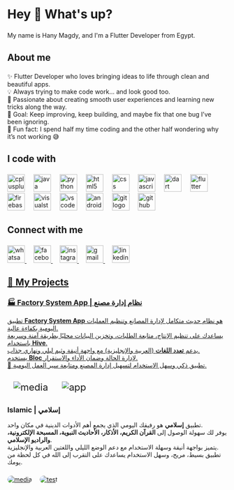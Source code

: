 <h1 align="left">Hey 👋 What's up?</h1>

###

<p align="left">My name is Hany Magdy, and I'm a Flutter Developer from Egypt.</p>

###

<h2 align="left">About me</h2>

###

<p align="left">
✨ Flutter Developer who loves bringing ideas to life through clean and beautiful apps.<br>
💡 Always trying to make code work... and look good too.<br>
🚀 Passionate about creating smooth user experiences and learning new tricks along the way.<br>
🎯 Goal: Keep improving, keep building, and maybe fix that one bug I’ve been ignoring.<br>
🎲 Fun fact: I spend half my time coding and the other half wondering why it’s not working 😅
</p>

###

<h2 align="left">I code with</h2>

###

<div align="left">
  <img src="https://cdn.jsdelivr.net/gh/devicons/devicon/icons/cplusplus/cplusplus-original.svg" height="40" alt="cplusplus logo"  />
  <img width="12" />
  <img src="https://cdn.jsdelivr.net/gh/devicons/devicon/icons/java/java-original.svg" height="40" alt="java logo"  />
  <img width="12" />
  <img src="https://cdn.jsdelivr.net/gh/devicons/devicon/icons/python/python-original.svg" height="40" alt="python logo"  />
  <img width="12" />
  <img src="https://cdn.jsdelivr.net/gh/devicons/devicon/icons/html5/html5-original.svg" height="40" alt="html5 logo"  />
  <img width="12" />
  <img src="https://cdn.jsdelivr.net/gh/devicons/devicon/icons/css3/css3-original.svg" height="40" alt="css logo"  />
  <img width="12" />
  <img src="https://cdn.jsdelivr.net/gh/devicons/devicon/icons/javascript/javascript-original.svg" height="40" alt="javascript logo"  />
  <img width="12" />
  <img src="https://cdn.jsdelivr.net/gh/devicons/devicon/icons/dart/dart-original.svg" height="40" alt="dart logo"  />
  <img width="12" />
  <img src="https://cdn.jsdelivr.net/gh/devicons/devicon/icons/flutter/flutter-original.svg" height="40" alt="flutter logo"  />
  <img width="12" />
  <img src="https://cdn.jsdelivr.net/gh/devicons/devicon/icons/firebase/firebase-plain.svg" height="40" alt="firebase logo"  />
  <img width="12" />
  <img src="https://cdn.jsdelivr.net/gh/devicons/devicon/icons/visualstudio/visualstudio-plain.svg" height="40" alt="visualstudio logo"  />
  <img width="12" />
  <img src="https://cdn.jsdelivr.net/gh/devicons/devicon/icons/vscode/vscode-original.svg" height="40" alt="vscode logo"  />
  <img width="12" />
  <img src="https://cdn.jsdelivr.net/gh/devicons/devicon/icons/androidstudio/androidstudio-original.svg" height="40" alt="androidstudio logo"  />
  <img width="12" />
  <img src="https://cdn.jsdelivr.net/gh/devicons/devicon/icons/git/git-original.svg" height="40" alt="git logo"  />
  <img width="12" />
  <img src="https://img.icons8.com/fluency/48/github.png" height="40" alt="github color logo" />


</div>

###

<h2 align="left">Connect with me</h2>

###

<p align="left">
  <a href="https://wa.me/201093991564" target="_blank">
    <img src="https://img.icons8.com/color/48/whatsapp--v1.png" height="40" alt="whatsapp logo" />
  </a>
  <img width="12" />
  <a href="https://www.facebook.com/hany.mjdy.551194?mibextid=gWrMO4eEO0PPbg2S" target="_blank">
    <img src="https://img.icons8.com/color/48/facebook-new.png" height="40" alt="facebook logo" />
  </a>
  <img width="12" />
  <a href="https://www.instagram.com/__hany_magdy?igsh=d2ZpM2U2dmdkcDlz" target="_blank">
    <img src="https://img.icons8.com/fluency/48/instagram-new.png" height="40" alt="instagram logo" />
  </a>
  <img width="12" />
  <a href="mailto:hanymagdyhagar@gmail.com" target="_blank">
    <img src="https://img.icons8.com/color/48/gmail-new.png" height="40" alt="gmail logo" />
  </a>
  <img width="12" />
  <a href="https://www.linkedin.com/in/hany-hagar-685972318" target="_blank">
    <img src="https://img.icons8.com/color/48/linkedin.png" height="40" alt="linkedin logo" />
</p>

###

<h2 align="left">📱 My Projects</h2>

###

<h3 align="left">🏭 Factory System App | نظام إدارة مصنع</h3>

<p align="left">
تطبيق <b>Factory System App</b> هو نظام حديث متكامل لإدارة المصانع وتنظيم العمليات اليومية بكفاءة عالية.<br>
يساعدك على تنظيم الإنتاج، متابعة الطلبات، وتخزين البيانات محليًا بطريقة آمنة وسريعة باستخدام <b>Hive</b>.<br>
يدعم <b>تعدد اللغات</b> (العربية والإنجليزية) مع واجهة أنيقة وثيم ليلي ونهاري جذاب.<br>
يستخدم <b>Bloc</b> لإدارة الحالة وضمان الأداء والاستقرار.<br>
🚀 تطبيق ذكي وسهل الاستخدام لتسهيل إدارة المصنع ومتابعة سير العمل اليومية.
</p>

###

<p align="left">
  <a href="https://drive.google.com/drive/folders/your-factory-system-media-link" target="_blank" style="text-decoration:none;">
    <img src="https://img.shields.io/badge/%F0%9F%93%B8%20Media-E53935?style=for-the-badge&labelColor=E53935&color=E53935" 
         alt="media"
         style="border-radius:10px; padding:6px 14px; font-size:22px;" />
  </a>
  <a href="https://example.com/factory-system-app" target="_blank" style="text-decoration:none;">
    <img src="https://img.shields.io/badge/%F0%9F%93%B1%20App-0284C7?style=for-the-badge&labelColor=0284C7&color=0284C7"
         alt="app"
         style="border-radius:10px; padding:6px 14px; font-size:22px;" />
  </a>
</p>

###

<h3 align="left">Islamic | إسلامي</h3>

<p align="left">
تطبيق <b>إسلامي</b> هو رفيقك اليومي الذي يجمع أهم الأدوات الدينية في مكان واحد.<br>
يوفر لك سهولة الوصول إلى <b>القرآن الكريم، الأذكار، الأحاديث النبوية، المسبحة الإلكترونية، والراديو الإسلامي</b>.<br>
يتميز بواجهة أنيقة وسهلة الاستخدام مع دعم الوضع الليلي واللغتين العربية والإنجليزية.<br>
تطبيق بسيط، مريح، وسهل الاستخدام يساعدك على التقرب إلى الله في كل لحظة من يومك.
</p>

###

<p align="left" style="display: flex; gap: 18px; flex-wrap: wrap;">
  <a href="https://drive.google.com/drive/folders/1GpqYC-Ep_JxqHSruRunasm3_LgSJAgnA?usp=drive_link" target="_blank" style="border-radius: 12px; overflow: hidden;">
    <img src="https://img.shields.io/badge/Media-FF4F4F?style=for-the-badge&logo=google-photos&logoColor=white&labelColor=FF4F4F&color=FF4F4F" 
         alt="media" style="border-radius: 12px;" />
  </a>
  
  <a href="https://example.com/test" target="_blank" style="border-radius: 12px; overflow: hidden;">
    <img src="https://img.shields.io/badge/Test-007ACC?style=for-the-badge&logo=readme&logoColor=white&labelColor=007ACC&color=007ACC" 
         alt="test" style="border-radius: 12px;" />
  </a>
</p>




